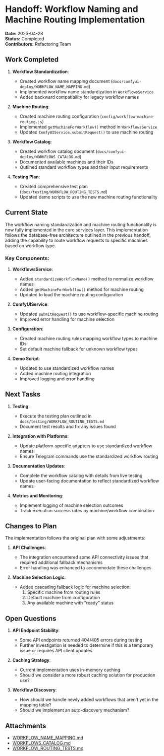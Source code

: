 # Handoff: Workflow Naming and Machine Routing Implementation

**Date:** 2025-04-28  
**Status:** Completed  
**Contributors:** Refactoring Team

## Work Completed

1. **Workflow Standardization**:
   - Created workflow name mapping document (`docs/comfyui-deploy/WORKFLOW_NAME_MAPPING.md`)
   - Implemented workflow name standardization in `WorkflowsService`
   - Added backward compatibility for legacy workflow names

2. **Machine Routing**:
   - Created machine routing configuration (`config/workflow-machine-routing.js`)
   - Implemented `getMachineForWorkflow()` method in `WorkflowsService`
   - Updated `ComfyUIService.submitRequest()` to use machine routing

3. **Workflow Catalog**:
   - Created workflow catalog document (`docs/comfyui-deploy/WORKFLOWS_CATALOG.md`)
   - Documented available machines and their IDs
   - Outlined standard workflow types and their input requirements

4. **Testing Plan**:
   - Created comprehensive test plan (`docs/testing/WORKFLOW_ROUTING_TESTS.md`)
   - Updated demo scripts to use the new machine routing functionality

## Current State

The workflow naming standardization and machine routing functionality is now fully implemented in the core services layer. This implementation follows the database-free architecture outlined in the previous handoff, adding the capability to route workflow requests to specific machines based on workflow type.

### Key Components:

1. **WorkflowsService**:
   - Added `standardizeWorkflowName()` method to normalize workflow names
   - Added `getMachineForWorkflow()` method for machine routing
   - Updated to load the machine routing configuration

2. **ComfyUIService**:
   - Updated `submitRequest()` to use workflow-specific machine routing
   - Improved error handling for machine selection

3. **Configuration**:
   - Created machine routing rules mapping workflow types to machine IDs
   - Set default machine fallback for unknown workflow types

4. **Demo Script**:
   - Updated to use standardized workflow names
   - Added machine routing integration
   - Improved logging and error handling

## Next Tasks

1. **Testing**:
   - Execute the testing plan outlined in `docs/testing/WORKFLOW_ROUTING_TESTS.md`
   - Document test results and fix any issues found

2. **Integration with Platforms**:
   - Update platform-specific adapters to use standardized workflow names
   - Ensure Telegram commands use the standardized workflow routing

3. **Documentation Updates**:
   - Complete the workflow catalog with details from live testing
   - Update user-facing documentation to reflect standardized workflow names

4. **Metrics and Monitoring**:
   - Implement logging of machine selection outcomes
   - Track execution success rates by machine/workflow combination

## Changes to Plan

The implementation follows the original plan with some adjustments:

1. **API Challenges**:
   - The integration encountered some API connectivity issues that required additional fallback mechanisms
   - Error handling was enhanced to accommodate these challenges

2. **Machine Selection Logic**:
   - Added cascading fallback logic for machine selection:
     1. Specific machine from routing rules
     2. Default machine from configuration
     3. Any available machine with "ready" status

## Open Questions

1. **API Endpoint Stability**:
   - Some API endpoints returned 404/405 errors during testing
   - Further investigation is needed to determine if this is a temporary issue or requires API client updates

2. **Caching Strategy**:
   - Current implementation uses in-memory caching
   - Should we consider a more robust caching solution for production use?

3. **Workflow Discovery**:
   - How should we handle newly added workflows that aren't yet in the mapping table?
   - Should we implement an auto-discovery mechanism?

## Attachments

- [WORKFLOW_NAME_MAPPING.md](../comfyui-deploy/WORKFLOW_NAME_MAPPING.md)
- [WORKFLOWS_CATALOG.md](../comfyui-deploy/WORKFLOWS_CATALOG.md)
- [WORKFLOW_ROUTING_TESTS.md](../testing/WORKFLOW_ROUTING_TESTS.md) 